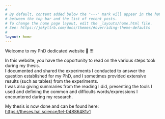 ```yaml
---
#
# By default, content added below the "---" mark will appear in the home page
# between the top bar and the list of recent posts.
# To change the home page layout, edit the _layouts/home.html file.
# See: https://jekyllrb.com/docs/themes/#overriding-theme-defaults
#
layout: home
---
```


Welcome to my PhD dedicated website 👋 !!!

In this website, you have the opportunity to read on the various steps took during my thesis.  
I documented and shared the experiments I conducted to answer the question established for my PhD, and I sometimes provided extensive results (such as tables) from the experiments.  
I was also giving summaries from the reading I did, presenting the tools I used and defining the common and difficults words/expressions I encountered during my research.  

My thesis is now done and can be found here: https://theses.hal.science/tel-04886481v1
